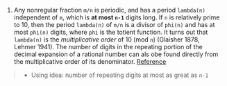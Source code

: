 1. Any nonregular fraction `m/n` is periodic, and has a period `lambda(n)` independent of `m`, which is **at most `n-1`** digits long. If `n` is relatively prime to 10, then the period `lambda(n)` of `m/n` is a divisor of `phi(n)` and has at most `phi(n)` digits, where `phi` is the totient function. It turns out that `lambda(n)` is the *multiplicative order* of 10 (mod `n`) (Glaisher 1878, Lehmer 1941). The number of digits in the repeating portion of the decimal expansion of a rational number can als obe found directly from the multiplicative order of its denominator. [Reference](https://softwareengineering.stackexchange.com/questions/192070/what-is-a-efficient-way-to-find-repeating-decimal)
>* Using idea: number of repeating digits at most as great as `n-1`
